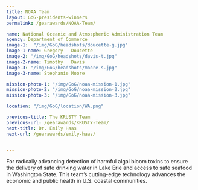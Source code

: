 ```yaml
---
title: NOAA Team
layout: GoG-presidents-winners
permalink: /gearawards/NOAA-Team/

name: National Oceanic and Atmospheric Administration Team
agency: Department of Commerce
image-1:  "/img/GoG/headshots/doucette-g.jpg"
image-1-name: Gregory	Doucette
image-2: "/img/GoG/headshots/davis-t.jpg"
image-2-name: Timothy	Davis
image-3: "/img/GoG/headshots/moore-s.jpg"
image-3-name: Stephanie	Moore

mission-photo-1: "/img/GoG/noaa-mission-1.jpg"
mission-photo-2: "/img/GoG/noaa-mission-2.jpg"
mission-photo-3: "/img/GoG/noaa-mission-3.jpg"

location: "/img/GoG/location/WA.png"

previous-title: The KRUSTY Team
previous-url: /gearawards/KRUSTY-Team/
next-title: Dr. Emily Haas
next-url: /gearawards/emily-haas/


---
```


For radically advancing detection of harmful algal bloom toxins to
ensure the delivery of safe drinking water in Lake Erie and access to safe
seafood in Washington State. This team’s cutting-edge technology
advances the economic and public health in U.S. coastal communities.
